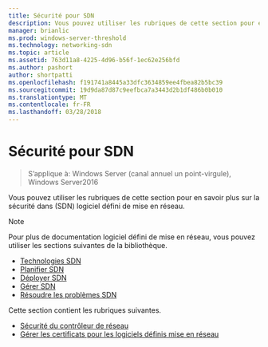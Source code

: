 ```yaml
---
title: Sécurité pour SDN
description: Vous pouvez utiliser les rubriques de cette section pour en savoir plus sur la sécurité dans le logiciel défini de mise en réseau de \(SDN\) dans Windows Server2016 Datacenter.
manager: brianlic
ms.prod: windows-server-threshold
ms.technology: networking-sdn
ms.topic: article
ms.assetid: 763d11a8-4225-4d96-b56f-1ec62e256bfd
ms.author: pashort
author: shortpatti
ms.openlocfilehash: f191741a8445a33dfc3634859ee4fbea82b5bc39
ms.sourcegitcommit: 19d9da87d87c9eefbca7a3443d2b1df486b0b010
ms.translationtype: MT
ms.contentlocale: fr-FR
ms.lasthandoff: 03/28/2018
---
```

# <a name="security-for-sdn"></a>Sécurité pour SDN

>S’applique à: Windows Server (canal annuel un point-virgule), Windows Server2016

Vous pouvez utiliser les rubriques de cette section pour en savoir plus sur la sécurité dans \(SDN\) logiciel défini de mise en réseau.

>[!Note]
>Pour plus de documentation logiciel défini de mise en réseau, vous pouvez utiliser les sections suivantes de la bibliothèque.
>
> - [Technologies SDN](../technologies/Software-Defined-Networking-Technologies.md)  
> - [Planifier SDN](../plan/Plan-Software-Defined-Networking.md) 
> - [Déployer SDN](../deploy/Deploy-Software-Defined-Networking.md)  
> - [Gérer SDN](../manage/manage-sdn.md)  
> - [Résoudre les problèmes SDN](../troubleshoot/Troubleshoot-Software-Defined-Networking.md)

Cette section contient les rubriques suivantes.

- [Sécurité du contrôleur de réseau](nc-security.md)
- [Gérer les certificats pour les logiciels définis mise en réseau](sdn-manage-certs.md)